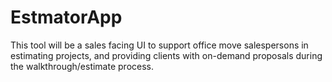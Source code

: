 # EstmatorApp

This tool will be a sales facing UI to support office move salespersons in estimating projects, and providing clients with on-demand proposals during the walkthrough/estimate process.  
